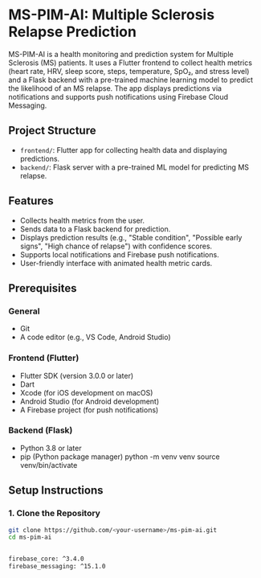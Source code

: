 # MS-PIM-AI: Multiple Sclerosis Relapse Prediction

MS-PIM-AI is a health monitoring and prediction system for Multiple Sclerosis (MS) patients. It uses a Flutter frontend to collect health metrics (heart rate, HRV, sleep score, steps, temperature, SpO₂, and stress level) and a Flask backend with a pre-trained machine learning model to predict the likelihood of an MS relapse. The app displays predictions via notifications and supports push notifications using Firebase Cloud Messaging.

## Project Structure

- `frontend/`: Flutter app for collecting health data and displaying predictions.
- `backend/`: Flask server with a pre-trained ML model for predicting MS relapse.

## Features

- Collects health metrics from the user.
- Sends data to a Flask backend for prediction.
- Displays prediction results (e.g., "Stable condition", "Possible early signs", "High chance of relapse") with confidence scores.
- Supports local notifications and Firebase push notifications.
- User-friendly interface with animated health metric cards.

## Prerequisites

### General
- Git
- A code editor (e.g., VS Code, Android Studio)

### Frontend (Flutter)
- Flutter SDK (version 3.0.0 or later)
- Dart
- Xcode (for iOS development on macOS)
- Android Studio (for Android development)
- A Firebase project (for push notifications)

### Backend (Flask)
- Python 3.8 or later
- pip (Python package manager)
python -m venv venv
source venv/bin/activate

## Setup Instructions

### 1. Clone the Repository
```bash
git clone https://github.com/<your-username>/ms-pim-ai.git
cd ms-pim-ai


firebase_core: ^3.4.0
firebase_messaging: ^15.1.0